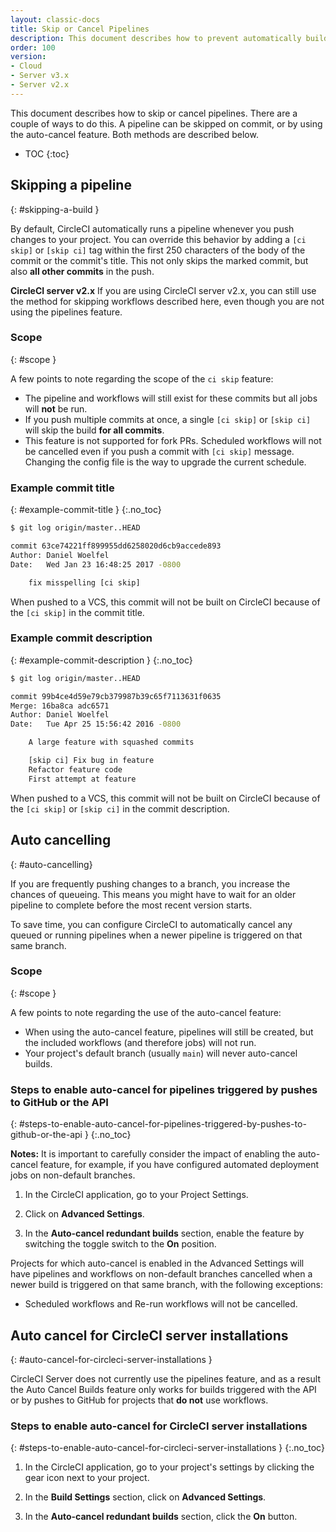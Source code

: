 ```yaml
---
layout: classic-docs
title: Skip or Cancel Pipelines
description: This document describes how to prevent automatically building your project.
order: 100
version:
- Cloud
- Server v3.x
- Server v2.x
---
```


This document describes how to skip or cancel pipelines. There are a couple of ways to do this. A pipeline can be skipped on commit, or by using the auto-cancel feature. Both methods are described below.

* TOC
{:toc}

## Skipping a pipeline
{: #skipping-a-build }

By default, CircleCI automatically runs a pipeline whenever you push changes to your project. You can override this behavior by adding a `[ci skip]` or `[skip ci]` tag within the first 250 characters of the body of the commit or the commit's title. This not only skips the marked commit, but also **all other commits** in the push.

**CircleCI server v2.x**
If you are using CircleCI server v2.x, you can still use the method for skipping workflows described here, even though you are not using the pipelines feature.

### Scope
{: #scope }

A few points to note regarding the scope of the `ci skip` feature:

* The pipeline and workflows will still exist for these commits but all jobs will **not** be run.
* If you push multiple commits at once, a single `[ci skip]` or `[skip ci]` will skip the build **for all commits**.
* This feature is not supported for fork PRs. Scheduled workflows will not be cancelled even if you push a commit with `[ci skip]` message. Changing the config file is the way to upgrade the current schedule.

### Example commit title
{: #example-commit-title }
{:.no_toc}

```bash
$ git log origin/master..HEAD

commit 63ce74221ff899955dd6258020d6cb9accede893
Author: Daniel Woelfel
Date:   Wed Jan 23 16:48:25 2017 -0800

    fix misspelling [ci skip]
```

When pushed to a VCS, this commit will not be built on CircleCI because of the `[ci skip]` in the commit title.

### Example commit description
{: #example-commit-description }
{:.no_toc}

```bash
$ git log origin/master..HEAD

commit 99b4ce4d59e79cb379987b39c65f7113631f0635
Merge: 16ba8ca adc6571
Author: Daniel Woelfel
Date:   Tue Apr 25 15:56:42 2016 -0800

    A large feature with squashed commits

    [skip ci] Fix bug in feature
    Refactor feature code
    First attempt at feature
```

When pushed to a VCS, this commit will not be built on CircleCI because of the `[ci skip]` or `[skip ci]` in the commit description.

## Auto cancelling
{: #auto-cancelling}

If you are frequently pushing changes to a branch, you increase the chances of queueing. This means you might have to wait for an older pipeline to complete before the most recent version starts.

To save time, you can configure CircleCI to automatically cancel any queued or running pipelines when a newer pipeline is triggered on that same branch.

### Scope
{: #scope }

A few points to note regarding the use of the auto-cancel feature:

* When using the auto-cancel feature, pipelines will still be created, but the included workflows (and therefore jobs) will not run.
* Your project's default branch (usually `main`) will never auto-cancel builds.

### Steps to enable auto-cancel for pipelines triggered by pushes to GitHub or the API
{: #steps-to-enable-auto-cancel-for-pipelines-triggered-by-pushes-to-github-or-the-api }
{:.no_toc}

**Notes:** It is important to carefully consider the impact of enabling the auto-cancel feature, for example, if you have configured automated deployment jobs on non-default branches.

1. In the CircleCI application, go to your Project Settings.

2. Click on **Advanced Settings**.

3. In the **Auto-cancel redundant builds** section, enable the feature by switching the toggle switch to the **On** position.

Projects for which auto-cancel is enabled in the Advanced Settings will have pipelines and workflows on non-default branches cancelled when a newer build is triggered on that same branch, with the following exceptions:
- Scheduled workflows and Re-run workflows will not be cancelled.

## Auto cancel for CircleCI server installations
{: #auto-cancel-for-circleci-server-installations }

CircleCI Server does not currently use the pipelines feature, and as a result the Auto Cancel Builds feature only works for builds triggered with the API or by pushes to GitHub for projects that **do not** use workflows.

### Steps to enable auto-cancel for CircleCI server installations
{: #steps-to-enable-auto-cancel-for-circleci-server-installations }
{:.no_toc}

1. In the CircleCI application, go to your project's settings by clicking the gear icon next to your project.

2. In the **Build Settings** section, click on **Advanced Settings**.

3. In the **Auto-cancel redundant builds** section, click the **On** button.
